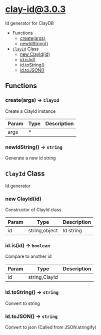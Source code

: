 # clay-id@3.0.3

Id generator for ClayDB

+ Functions
  + [create(args)](#clay-id-function-create)
  + [newIdString()](#clay-id-function-new-id-string)
+ [`ClayId`](#clay-id-class) Class
  + [new ClayId(id)](#clay-id-class-clay-id-constructor)
  + [id.is(id)](#clay-id-class-clay-id-is)
  + [id.toString()](#clay-id-class-clay-id-toString)
  + [id.toJSON()](#clay-id-class-clay-id-toJSON)

## Functions

<a class='md-heading-link' name="clay-id-function-create" ></a>

### create(args) -> `ClayId`

Create a ClayId instance

| Param | Type | Description |
| ----- | --- | -------- |
| args | * |  |

<a class='md-heading-link' name="clay-id-function-new-id-string" ></a>

### newIdString() -> `string`

Generate a new id string


<a class='md-heading-link' name="clay-id-class"></a>

## `ClayId` Class

Id generator




<a class='md-heading-link' name="clay-id-class-clay-id-constructor" ></a>

### new ClayId(id)

Constructor of ClayId class

| Param | Type | Description |
| ----- | --- | -------- |
| id | string,object | Id string |


<a class='md-heading-link' name="clay-id-class-clay-id-is" ></a>

### id.is(id) -> `boolean`

Compare to another id

| Param | Type | Description |
| ----- | --- | -------- |
| id | string,ClayId |  |


<a class='md-heading-link' name="clay-id-class-clay-id-toString" ></a>

### id.toString() -> `string`

Convert to string

<a class='md-heading-link' name="clay-id-class-clay-id-toJSON" ></a>

### id.toJSON() -> `string`

Convert to json (Called from JSON.stringify)



